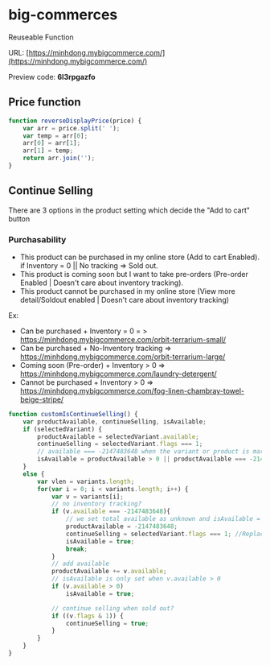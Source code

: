 # big-commerces
Reuseable Function

URL: [https://minhdong.mybigcommerce.com/](https://minhdong.mybigcommerce.com/)

Preview code: **6l3rpgazfo**

## Price function

```javascript
function reverseDisplayPrice(price) {
    var arr = price.split(' ');
    var temp = arr[0];
    arr[0] = arr[1];
    arr[1] = temp;
    return arr.join('');
}
```

## Continue Selling

There are 3 options in the product setting which decide the "Add to cart" button


### Purchasability
- This product can be purchased in my online store (Add to cart Enabled). if Inventory = 0 || No tracking => Sold out.
- This product is coming soon but I want to take pre-orders (Pre-order Enabled | Doesn't care about inventory tracking).
- This product cannot be purchased in my online store (View more detail/Soldout enabled | Doesn't care about inventory tracking)

Ex:
- Can be purchased + Inventory = 0 = > https://minhdong.mybigcommerce.com/orbit-terrarium-small/
- Can be purchased + No-Inventory tracking => https://minhdong.mybigcommerce.com/orbit-terrarium-large/
- Coming soon (Pre-order) + Inventory > 0 => https://minhdong.mybigcommerce.com/laundry-detergent/
- Cannot be purchased + Inventory > 0 => https://minhdong.mybigcommerce.com/fog-linen-chambray-towel-beige-stripe/

```javascript
function customIsContinueSelling() {
    var productAvailable, continueSelling, isAvailable;
    if (selectedVariant) {
        productAvailable = selectedVariant.available;
        continueSelling = selectedVariant.flags === 1;
        // available === -2147483648 when the variant or product is marked as No tracking inventory.
        isAvailable = productAvailable > 0 || productAvailable === -2147483648;
    }
    else {
        var vlen = variants.length;
        for(var i = 0; i < variants.length; i++) {
            var v = variants[i];
            // no inventory tracking?
            if (v.available === -2147483648){
                // we set total available as unknown and isAvailable = true
                productAvailable = -2147483648;
                continueSelling = selectedVariant.flags === 1; //Replace continueSelling = false;
                isAvailable = true;
                break;
            }                  
            // add available
            productAvailable += v.available;
            // isAvailable is only set when v.available > 0
            if (v.available > 0)
                isAvailable = true;

            // continue selling when sold out?
            if ((v.flags & 1)) {
                continueSelling = true;
            }
        }
    }
}

```
